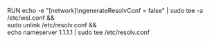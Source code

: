 RUN echo -e "[network]\ngenerateResolvConf = false" | sudo tee -a /etc/wsl.conf && \
    sudo unlink /etc/resolv.conf && \
    echo nameserver 1.1.1.1 | sudo tee /etc/resolv.conf